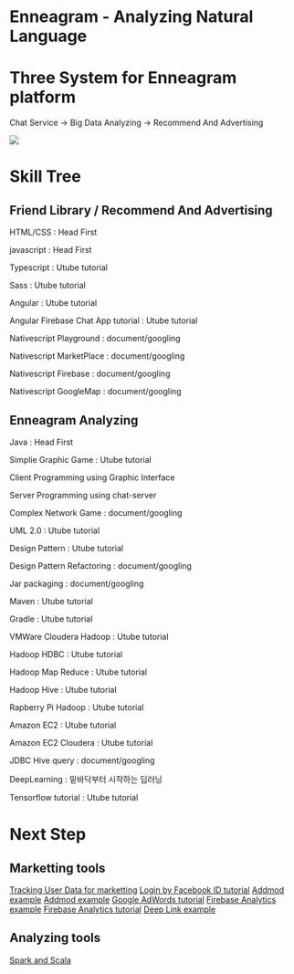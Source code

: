 Enneagram - Analyzing Natural Language
============================

<h1>Three System for Enneagram platform</h1>
<p>Chat Service    ->    Big Data Analyzing   ->    Recommend And Advertising</p>
<img src="map/flow.png">

<h1>Skill Tree</h1>

<h2>Friend Library / Recommend And Advertising</h2>

<p>HTML/CSS : Head First</p>
<p>javascript : Head First</p>
<p>Typescript : Utube tutorial</p>
<p>Sass : Utube tutorial</p>
<p>Angular : Utube tutorial</p>
<p>Angular Firebase Chat App tutorial : Utube tutorial</p>
<p>Nativescript Playground : document/googling</p>
<p>Nativescript MarketPlace : document/googling</p>
<p>Nativescript Firebase : document/googling</p>
<p>Nativescript GoogleMap : document/googling</p>

<h2>Enneagram Analyzing</h2>

<p>Java : Head First</p>
<p>Simplie Graphic Game : Utube tutorial</p>
<p>Client Programming using Graphic Interface</p>
<p>Server Programming using chat-server</p>
<p>Complex Network Game : document/googling</p>
<p>UML 2.0 : Utube tutorial</p>
<p>Design Pattern : Utube tutorial</p>
<p>Design Pattern Refactoring : document/googling</p>
<p>Jar packaging : document/googling</p>
<p>Maven : Utube tutorial</p>
<p>Gradle : Utube tutorial</p>
<p>VMWare Cloudera Hadoop : Utube tutorial</p>
<p>Hadoop HDBC : Utube tutorial</p>
<p>Hadoop Map Reduce : Utube tutorial</p>
<p>Hadoop Hive : Utube tutorial</p>
<p>Rapberry Pi Hadoop : Utube tutorial</p>
<p>Amazon EC2 : Utube tutorial</p>
<p>Amazon EC2 Cloudera : Utube tutorial</p>
<p>JDBC Hive query : document/googling</p>
<p>DeepLearning : 밑바닥부터 시작하는 딥러닝</p>
<p>Tensorflow tutorial : Utube tutorial</p>

<h1>Next Step</h1>

<h2>Marketting tools</h2>

<a href='https://youtu.be/WzL-98kEfhs'>Tracking User Data for marketting</a>
<a href='https://youtu.be/V0doxN0gkoI'>Login by Facebook ID tutorial</a>
<a href='https://github.com/EddyVerbruggen/nativescript-admob'>Addmod example</a>
<a href='https://youtu.be/w7muIkMYE_A'>Addmod example</a>
<a href='https://youtu.be/rMvSWDtZGVo'>Google AdWords tutorial</a>
<a href='https://github.com/EddyVerbruggen/nativescript-plugin-firebase/blob/master/docs/ANALYTICS.md'>Firebase Analytics example</a>
<a href='https://youtu.be/uyCZIN_gDIw'>Firebase Analytics tutorial</a>
<a href='https://github.com/NativeScript/NativeScript/issues/3738'>Deep Link example</a>

<h2>Analyzing tools</h2>

<a href='https://www.youtube.com/watch?v=VSbU7bKfNkA&list=PL9ooVrP1hQOGyFc60sExNX1qBWJyV5IMb'>Spark and Scala</a>
